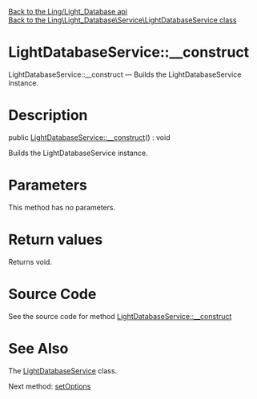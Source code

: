 [Back to the Ling/Light_Database api](https://github.com/lingtalfi/Light_Database/blob/master/doc/api/Ling/Light_Database.md)<br>
[Back to the Ling\Light_Database\Service\LightDatabaseService class](https://github.com/lingtalfi/Light_Database/blob/master/doc/api/Ling/Light_Database/Service/LightDatabaseService.md)


LightDatabaseService::__construct
================



LightDatabaseService::__construct — Builds the LightDatabaseService instance.




Description
================


public [LightDatabaseService::__construct](https://github.com/lingtalfi/Light_Database/blob/master/doc/api/Ling/Light_Database/Service/LightDatabaseService/__construct.md)() : void




Builds the LightDatabaseService instance.




Parameters
================

This method has no parameters.


Return values
================

Returns void.








Source Code
===========
See the source code for method [LightDatabaseService::__construct](https://github.com/lingtalfi/Light_Database/blob/master/Service/LightDatabaseService.php#L27-L31)


See Also
================

The [LightDatabaseService](https://github.com/lingtalfi/Light_Database/blob/master/doc/api/Ling/Light_Database/Service/LightDatabaseService.md) class.

Next method: [setOptions](https://github.com/lingtalfi/Light_Database/blob/master/doc/api/Ling/Light_Database/Service/LightDatabaseService/setOptions.md)<br>

